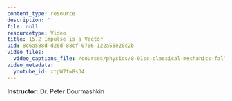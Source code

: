 ```yaml
---
content_type: resource
description: ''
file: null
resourcetype: Video
title: 15.2 Impulse is a Vector
uid: 8c6a588d-d26d-88cf-0706-122a55e20c2b
video_files:
  video_captions_file: /courses/physics/8-01sc-classical-mechanics-fall-2016/week-5-momentum-and-impulse/15.2-impulse-is-a-vector/15.2-impulse-is-a-vector/xtpW7fw8s34.vtt
video_metadata:
  youtube_id: xtpW7fw8s34
---
```


**Instructor:** Dr. Peter Dourmashkin